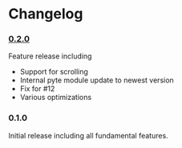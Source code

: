 # Changelog

### [0.2.0](https://github.com/Wramberg/TerminalView/compare/v0.1.0...v0.2.0)
Feature release including

* Support for scrolling
* Internal pyte module update to newest version
* Fix for #12
* Various optimizations

### 0.1.0
Initial release including all fundamental features.
